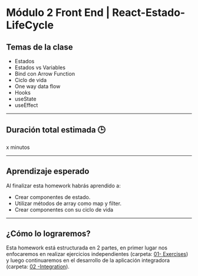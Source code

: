 # Módulo 2 Front End | React-Estado-LifeCycle

## Temas de la clase

- Estados
- Estados vs Variables
- Bind con Arrow Function
- Ciclo de vida
- One way data flow
- Hooks
- useState
- useEffect

---

## Duración total estimada 🕒

x minutos

---

## Aprendizaje esperado

Al finalizar esta homework habrás aprendido a:

- Crear componentes de estado.
- Utilizar métodos de array como map y filter.
- Crear componentes con su ciclo de vida
---

## ¿Cómo lo lograremos?

Esta homework está estructurada en 2 partes, en primer lugar nos enfocaremos en realizar ejercicios independientes (carpeta: [01- Exercises](./01%20-%20Exercises/README.md)) y luego continuaremos en el desarrollo de la aplicación integradora (carpeta: [02 -Integration](./02%20-%20Integration/README.md)).

